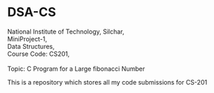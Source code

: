 # DSA-CS

National Institute of Technology, Silchar,<br>
MiniProject-1,<br>
Data Structures,<br>
Course Code: CS201,<br>
<br>
Topic: C Program for a Large fibonacci Number<br>


This is a repository which stores all my code submissions for CS-201 
